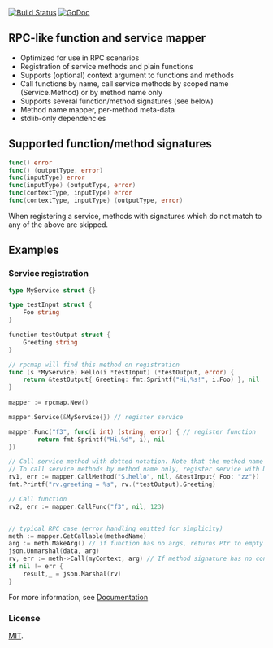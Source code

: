 [![Build Status](https://travis-ci.org/pantonov/rpcmap.svg)](https://travis-ci.org/pantonov/rpcmap) 
[![GoDoc](https://godoc.org/github.com/pantonov/rpcmap?status.svg)](https://godoc.org/github.com/pantonov/rpcmap)

## RPC-like function and service mapper

* Optimized for use in RPC scenarios
* Registration of service methods and plain functions
* Supports (optional) context argument to functions and methods
* Call functions by name, call service methods by scoped name (Service.Method) or by method name only
* Supports several function/method signatures (see below)
* Method name mapper, per-method meta-data
* stdlib-only dependencies

## Supported function/method signatures
```go
func() error
func() (outputType, error)
func(inputType) error
func(inputType) (outputType, error)
func(contextType, inputType) error
func(contextType, inputType) (outputType, error)
```
When registering a service, methods with signatures which do not match to any of the above are skipped.

## Examples

### Service registration

```go
type MyService struct {}

type testInput struct {
    Foo string
}

function testOutput struct {
    Greeting string
}

// rpcmap will find this method on registration
func (s *MyService) Hello(i *testInput) (*testOutput, error) {
    return &testOutput{ Greeting: fmt.Sprintf("Hi,%s!", i.Foo) }, nil
}
    
mapper := rpcmap.New()

mapper.Service(&MyService{}) // register service

mapper.Func("f3", func(i int) (string, error) { // register function
        return fmt.Sprintf("Hi,%d", i), nil
})

// Call service method with dotted notation. Note that the method name is lowercase when default mapper is used.
// To call service methods by method name only, register service with DefaultService().
rv1, err := mapper.CallMethod("S.hello", nil, &testInput{ Foo: "zz"})
fmt.Printf("rv.greeting = %s", rv.(*testOutput).Greeting)

// Call function
rv2, err := mapper.CallFunc("f3", nil, 123)


// typical RPC case (error handling omitted for simplicity)
meth := mapper.GetCallable(methodName)
arg := meth.MakeArg() // if function has no args, returns Ptr to empty struct instance
json.Unmarshal(data, arg)
rv, err := meth->Call(myContext, arg) // If method signature has no context argument, it will be ignored. 
if nil != err {
    result,_ = json.Marshal(rv)
}

```

For more information, see [Documentation](https://godoc.org/github.com/pantonov/rpcmap)




### License
[MIT](https://opensource.org/licenses/MIT).
